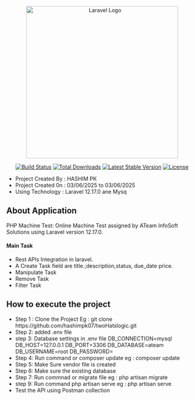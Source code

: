 

<p align="center"><a href="https://laravel.com" target="_blank"><img src="https://raw.githubusercontent.com/laravel/art/master/logo-lockup/5%20SVG/2%20CMYK/1%20Full%20Color/laravel-logolockup-cmyk-red.svg" width="400" alt="Laravel Logo"></a></p>

<p align="center">
<a href="https://github.com/laravel/framework/actions"><img src="https://github.com/laravel/framework/workflows/tests/badge.svg" alt="Build Status"></a>
<a href="https://packagist.org/packages/laravel/framework"><img src="https://img.shields.io/packagist/dt/laravel/framework" alt="Total Downloads"></a>
<a href="https://packagist.org/packages/laravel/framework"><img src="https://img.shields.io/packagist/v/laravel/framework" alt="Latest Stable Version"></a>
<a href="https://packagist.org/packages/laravel/framework"><img src="https://img.shields.io/packagist/l/laravel/framework" alt="License"></a>
</p>

<ul>
    <li>Project Created By  : HASHIM PK  </li>
    <li>Project Created 0n  : 03/06/2025 to 03/06/2025 </li>
    <li>Using Technology    : Laravel 12.17.0 ane  Mysq  </li>
</ul>


<h2 style="font-weight: bold";>About Application</h2>
<p>PHP Machine Test:  Online Machine Test assigned by ATeam InfoSoft Solutions using Laravel version 12.17.0. <p>
<h4>Main Task </h4>
<ul> 
<li> Rest APIs Integration in laravel.</li>
<li>A Create Task field are title.;description,status, due_date
price.</li>
<li> Manipulate Task </li>
<li> Remove  Task</li>
<li> Filter Task </li>
</ul>
<h2 style="font-weight: bold";>How to execute the project</h2>
<ul>
    <li>Step 1 : Clone the Project Eg : git clone  https://github.com/hashimpk07/twoHatslogic.git </li>
    <li>Step 2: added .env file</li>
    <li>step 3: Database settings in .env file 
           DB_CONNECTION=mysql 
           DB_HOST=127.0.0.1 
           DB_PORT=3306 
           DB_DATABASE=ateam  
           DB_USERNAME=root 
           DB_PASSWORD= 
    </li>
    <li>Step 4: Run command or composer update eg : composer update </li>
    <li>Step 5: Make Sure vendor file is created </li>
    <li>Step 6: Make sure the existing database</li>
    <li>Step 7: Run commnad or migrate file eg : php artisan migrate</li>
    <li>step 9: Run command php artisan serve  eg : php artisan serve  </li>
    <li> Test the API using Postman collection </li>
   
</ul>


